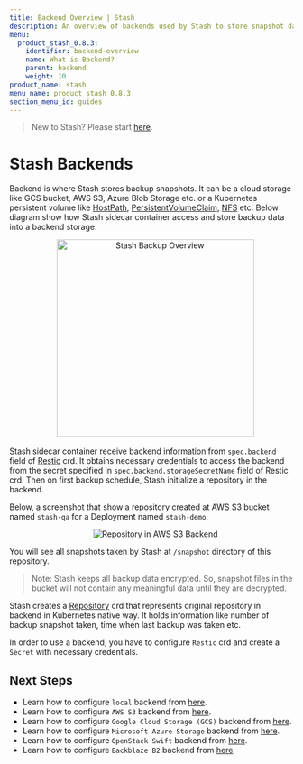 ```yaml
---
title: Backend Overview | Stash
description: An overview of backends used by Stash to store snapshot data.
menu:
  product_stash_0.8.3:
    identifier: backend-overview
    name: What is Backend?
    parent: backend
    weight: 10
product_name: stash
menu_name: product_stash_0.8.3
section_menu_id: guides
---
```


> New to Stash? Please start [here](/docs/concepts/README.md).

# Stash Backends

Backend is where Stash stores backup snapshots. It can be a cloud storage like GCS bucket, AWS S3, Azure Blob Storage etc. or a Kubernetes persistent volume like [HostPath](https://kubernetes.io/docs/concepts/storage/volumes/#hostpath), [PersistentVolumeClaim](https://kubernetes.io/docs/concepts/storage/volumes/#persistentvolumeclaim), [NFS](https://kubernetes.io/docs/concepts/storage/volumes/#nfs) etc. Below diagram show how Stash sidecar container access and store backup data into a backend storage.

<p align="center">
  <img alt="Stash Backup Overview" height="350px", src="/docs/images/backup-overview.png">
</p>

Stash sidecar container receive backend information from `spec.backend` field of [Restic](/docs/concepts/crds/restic.md) crd. It obtains necessary credentials to access the backend from the secret specified in `spec.backend.storageSecretName` field of Restic crd. Then on first backup schedule, Stash initialize a repository in the backend.

Below, a screenshot that show a repository created at AWS S3 bucket named `stash-qa` for a Deployment named `stash-demo`.

<p align="center">
  <img alt="Repository in AWS S3 Backend", src="/docs/images/platforms/eks/s3-backup-repository.png">
</p>

You will see all snapshots taken by Stash at `/snapshot` directory of this repository.

> Note: Stash keeps all backup data encrypted. So, snapshot files in the bucket will not contain any meaningful data until they are decrypted.

Stash creates a [Repository](/docs/concepts/crds/repository.md) crd that represents original repository in backend in Kubernetes native way. It holds information like number of backup snapshot taken, time when last backup was taken etc.

In order to use a backend, you have to configure `Restic` crd and create a `Secret` with necessary credentials.

## Next Steps

- Learn how to configure `local` backend from [here](/docs/guides/old/backends/local.md).
- Learn how to configure `AWS S3` backend from [here](/docs/guides/old/backends/s3.md).
- Learn how to configure `Google Cloud Storage (GCS)` backend from [here](/docs/guides/old/backends/gcs.md).
- Learn how to configure `Microsoft Azure Storage` backend from [here](/docs/guides/old/backends/azure.md).
- Learn how to configure `OpenStack Swift` backend from [here](/docs/guides/old/backends/swift.md).
- Learn how to configure `Backblaze B2` backend from [here](/docs/guides/old/backends/b2.md).
